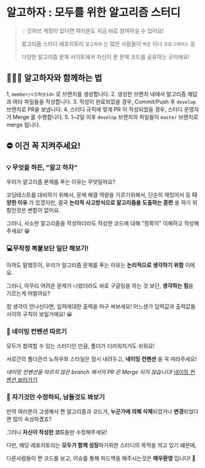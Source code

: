 # 알고하자 : 모두를 위한 알고리즘 스터디
> 💡 깃허브 계정이 있다면 여러분도 지금 바로 참여하실 수 있어요!
> 
> 알고리즘 스터디 레포지토리 `알고하자` 는 
> 많은 사람들이 `백준` 이나 `프로그래머스` 등 
> 
> 다양한 알고리즘 문제 사이트에서 자신이 푼 문제 코드를 공유하는 곳이에요!

## 👩‍👧‍👦 알고하자와 함께하는 법
1, `member/<깃허브id>` 로 브랜치를 생성합니다.
2. 생성한 브랜치 내에서 알고리즘 해답과 여타 파일들을 작성합니다.
3. 작성이 완료되었을 경우, Commit/Push 후 `develop` 브랜치로 PR을 보냅니다.
4. 스터디 규칙에 맞게 PR 이 작성되었을 경우, 스터디 운영자가 Merge 를 수행합니다.
5. 1~2일 이후 `develop` 브랜치의 파일들이 `master` 브랜치로 merge 됩니다.

## ⛔ 이건 꼭 지켜주세요!
### 💡 무엇을 하든, "알고 하자"
우리가 알고리즘 문제를 푸는 이유는 무엇일까요?

코딩테스트를 대비하기 위해서, 문제 해결 역량을 기르기위해서, 단순히 재밌어서 등 **다양한 이유** 가 있겠지만, 
결국 **논리적 사고방식으로 알고리즘을 도출하는 훈련** 을 하기 위함인것은 변함이 없어요.

그러니, 사소한 알고리즘을 작성하더라도 작성한 코드에 대해 "정확히" 이해하고 작성해주세요! 😁

### 💻무작정 복붙보단 일단 해보기!
아까도 말했듯이, 우리가 알고리즘 문제를 푸는 이유는 **논리적으로 생각하기 위함** 이에요. 

그러니, 아무리 어려운 문제가 나왔더라도 바로 구글링을 하는 것 보단, **생각하는 힘**을 기르는게 어떨까요?

정 생각이 안나신다면, 입력에대한 출력을 마구 써보세요! 어느샌가 입력값과 출력값들 사이의 규칙이 보일거에요! 😀

### 📄 네이밍 컨벤션 따르기
모두가 참여할 수 있는 스터디인 만큼, 폴더가 더러워지기도 쉬워요!

서로간의 폴더관리 노하우와 스타일은 잠시 내려두고, **네이밍 컨벤션** 을 꼭 따라주세요!

_네이밍 컨벤션을 따르지 않은 branch 에서의 PR 은 Merge 되지 않습니다!_
[네이밍 컨벤션 보러가기](./NamingConvention.md)

### 👀 자기것만 수정하되, 남들것도 봐보기
만약 여러분이 고생해서 짠 알고리즘과 코드가, **누군가에 의해 삭제**되었거나 **변경**되었다면 많이 속상하곘죠?

그러니 **자신이 작성한 코드**들만 수정해주세요!

다만, 해당 레포지토리는 **모두가 함께 성장**하기위한 스터디의 목적을 띄고 있기 떄문에,

다른사람들이 짠 코드를 보고, 이슈를 통해 피드백을 해주시는것은 **매우환영** 입니다! 🥳
